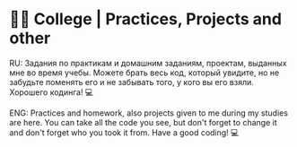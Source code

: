 # 👨‍💻 College | Practices, Projects and other

RU: Задания по практикам и домашним заданиям, проектам, выданных мне во время учебы.
Можете брать весь код, который увидите, но не забудьте поменять его и не забывать того, у кого вы его взяли.
Хорошего кодинга! 💻

ENG: Practices and homework, also projects given to me during my studies are here.
You can take all the code you see, but don't forget to change it and don't forget who you took it from.
Have a good coding! 💻
